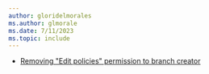 ```yaml
---
author: gloridelmorales
ms.author: glmorale
ms.date: 7/11/2023
ms.topic: include
---
```


- [Removing "Edit policies" permission to branch creator](#removing-edit-policies-permission-to-branch-creator)